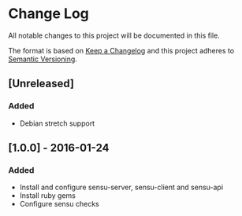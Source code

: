 # Change Log
All notable changes to this project will be documented in this file.

The format is based on [Keep a Changelog](http://keepachangelog.com/)
and this project adheres to [Semantic Versioning](http://semver.org/).

## [Unreleased]
### Added
- Debian stretch support

## [1.0.0] - 2016-01-24
### Added
- Install and configure sensu-server, sensu-client and sensu-api
- Install ruby gems
- Configure sensu checks

